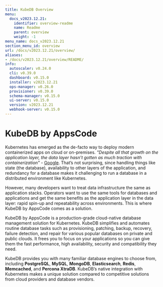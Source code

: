 ```yaml
---
title: KubeDB Overview
menu:
  docs_v2023.12.21:
    identifier: overview-readme
    name: Readme
    parent: overview
    weight: -1
menu_name: docs_v2023.12.21
section_menu_id: overview
url: /docs/v2023.12.21/overview/
aliases:
- /docs/v2023.12.21/overview/README/
info:
  autoscaler: v0.24.0
  cli: v0.39.0
  dashboard: v0.15.0
  installer: v2023.12.21
  ops-manager: v0.26.0
  provisioner: v0.39.0
  schema-manager: v0.15.0
  ui-server: v0.15.0
  version: v2023.12.21
  webhook-server: v0.15.0
---
```


# KubeDB by AppsCode

Kubernetes has emerged as the de-facto way to deploy modern containerized apps on cloud or on-premises. _"Despite all that growth on the application layer, the data layer hasn’t gotten as much traction with containerization"_ - [Google](https://cloud.google.com/blog/products/databases/to-run-or-not-to-run-a-database-on-kubernetes-what-to-consider). That’s not surprising, since handling things like state (the database), availability to other layers of the application, and redundancy for a database makes it challenging to run a database in a distributed environment like Kubernetes.

However, many developers want to treat data infrastructure the same as application stacks. Operators want to use the same tools for databases and applications and get the same benefits as the application layer in the data layer: rapid spin-up and repeatability across environments. This is where KubeDB by AppsCode comes as a solution.

KubeDB by AppsCode is a production-grade cloud-native database management solution for Kubernetes. KubeDB simplifies and automates routine database tasks such as provisioning, patching, backup, recovery, failure detection, and repair for various popular databases on private and public clouds. It frees you to focus on your applications so you can give them the fast performance, high availability, security and compatibility they need.

KubeDB provides you with many familiar database engines to choose from, including **PostgreSQL**, **MySQL**, **MongoDB**, **Elasticsearch**, **Redis**, **Memcached**, and **Percona XtraDB**. KubeDB’s native integration with Kubernetes makes a unique solution compared to competitive solutions from cloud providers and database vendors.

